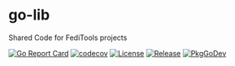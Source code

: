 # go-lib
Shared Code for FediTools projects

[![Go Report Card](https://goreportcard.com/badge/github.com/feditools/go-lib?style=flat-square)](https://goreportcard.com/report/github.com/feditools/go-lib)
[![codecov](https://codecov.io/gh/feditools/go-lib/branch/develop/graph/badge.svg)](https://codecov.io/gh/feditools/go-lib)
[![License](https://img.shields.io/github/license/feditools/go-lib)](https://www.gnu.org/licenses/gpl-3.0.en.html)
[![Release](https://img.shields.io/github/release/feditools/go-lib.svg?style=flat-square)](https://github.com/feditools/go-lib/releases/latest)
[![PkgGoDev](https://pkg.go.dev/badge/github.com/feditools/go-lib)](https://pkg.go.dev/github.com/feditools/go-lib)